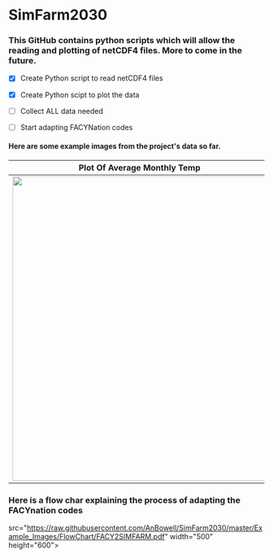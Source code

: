 
# SimFarm2030

### This GitHub contains python scripts which will allow the reading and plotting of netCDF4 files. More to come in the future.


- [x] Create Python script to read netCDF4 files
- [x] Create Python scipt to plot the data
- [ ] Collect ALL data needed
- [ ] Start adapting FACYNation codes



#### Here are some example images from the project's data so far. 



Plot Of Average Monthly Temp | Plot Of Daily Rainfall
------------ | -------------
<img src="https://raw.githubusercontent.com/AnBowell/SimFarm2030/master/Example_Images/month_temps.gif" width="500" height="600">| <img src="https://raw.githubusercontent.com/AnBowell/SimFarm2030/master/Example_Images/day_rain.gif" width="500" height="600">

### Here is a flow char explaining the process of adapting the FACYnation codes
src="https://raw.githubusercontent.com/AnBowell/SimFarm2030/master/Example_Images/FlowChart/FACY2SIMFARM.pdf" width="500" height="600">

